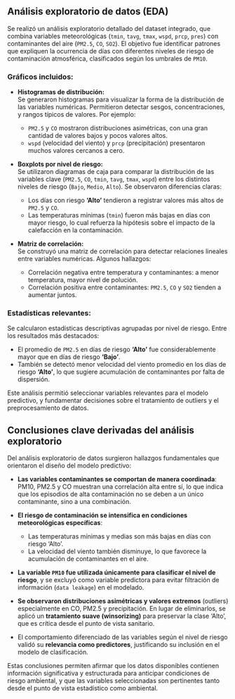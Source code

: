 ## Análisis exploratorio de datos (EDA)

Se realizó un análisis exploratorio detallado del dataset integrado, que combina variables meteorológicas (`tmin`, `tavg`, `tmax`, `wspd`, `prcp`, `pres`) con contaminantes del aire (`PM2.5`, `CO`, `SO2`). El objetivo fue identificar patrones que expliquen la ocurrencia de días con diferentes niveles de riesgo de contaminación atmosférica, clasificados según los umbrales de `PM10`.

### Gráficos incluidos:

- **Histogramas de distribución:**  
  Se generaron histogramas para visualizar la forma de la distribución de las variables numéricas. Permitieron detectar sesgos, concentraciones, y rangos típicos de valores. Por ejemplo:
  - `PM2.5` y `CO` mostraron distribuciones asimétricas, con una gran cantidad de valores bajos y pocos valores altos.
  - `wspd` (velocidad del viento) y `prcp` (precipitación) presentaron muchos valores cercanos a cero.

- **Boxplots por nivel de riesgo:**  
  Se utilizaron diagramas de caja para comparar la distribución de las variables clave (`PM2.5`, `CO`, `tmin`, `tavg`, `tmax`, `wspd`) entre los distintos niveles de riesgo (`Bajo`, `Medio`, `Alto`). Se observaron diferencias claras:
  - Los días con riesgo **‘Alto’** tendieron a registrar valores más altos de `PM2.5` y `CO`.
  - Las temperaturas mínimas (`tmin`) fueron más bajas en días con mayor riesgo, lo cual refuerza la hipótesis sobre el impacto de la calefacción en la contaminación.

- **Matriz de correlación:**  
  Se construyó una matriz de correlación para detectar relaciones lineales entre variables numéricas. Algunos hallazgos:
  - Correlación negativa entre temperatura y contaminantes: a menor temperatura, mayor nivel de polución.
  - Correlación positiva entre contaminantes: `PM2.5`, `CO` y `SO2` tienden a aumentar juntos.

### Estadísticas relevantes:

Se calcularon estadísticas descriptivas agrupadas por nivel de riesgo. Entre los resultados más destacados:
- El promedio de `PM2.5` en días de riesgo **‘Alto’** fue considerablemente mayor que en días de riesgo **‘Bajo’**.
- También se detectó menor velocidad del viento promedio en los días de riesgo **‘Alto’**, lo que sugiere acumulación de contaminantes por falta de dispersión.

Este análisis permitió seleccionar variables relevantes para el modelo predictivo, y fundamentar decisiones sobre el tratamiento de outliers y el preprocesamiento de datos.

## Conclusiones clave derivadas del análisis exploratorio

Del análisis exploratorio de datos surgieron hallazgos fundamentales que orientaron el diseño del modelo predictivo:

- **Las variables contaminantes se comportan de manera coordinada**: PM10, PM2.5 y CO muestran una correlación alta entre sí, lo que indica que los episodios de alta contaminación no se deben a un único contaminante, sino a una combinación.

- **El riesgo de contaminación se intensifica en condiciones meteorológicas específicas**:
  - Las temperaturas mínimas y medias son más bajas en días con riesgo ‘Alto’.
  - La velocidad del viento también disminuye, lo que favorece la acumulación de contaminantes en el aire.

- **La variable `PM10` fue utilizada únicamente para clasificar el nivel de riesgo**, y se excluyó como variable predictora para evitar filtración de información (`data leakage`) en el modelado.

- **Se observaron distribuciones asimétricas y valores extremos** (outliers) especialmente en CO, PM2.5 y precipitación. En lugar de eliminarlos, se aplicó un **tratamiento suave (winsorizing)** para preservar la clase ‘Alto’, que es crítica desde el punto de vista sanitario.

- El comportamiento diferenciado de las variables según el nivel de riesgo validó su **relevancia como predictores**, justificando su inclusión en el modelo de clasificación.

Estas conclusiones permiten afirmar que los datos disponibles contienen información significativa y estructurada para anticipar condiciones de riesgo ambiental, y que las variables seleccionadas son pertinentes tanto desde el punto de vista estadístico como ambiental.